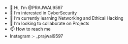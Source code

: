 - 👋 Hi, I’m @PRAJWAL9597
- 👀 I’m interested in CyberSecurity
- 🌱 I’m currently learning Networking and Ethical Hacking
- 💞️ I’m looking to collaborate on Projects
- 📫 How to reach me 
- Instagram :- _prajwal9597


<!---
PRAJWAL9597/PRAJWAL9597 is a ✨ special ✨ repository because its `README.md` (this file) appears on your GitHub profile.
You can click the Preview link to take a look at your changes.
--->
